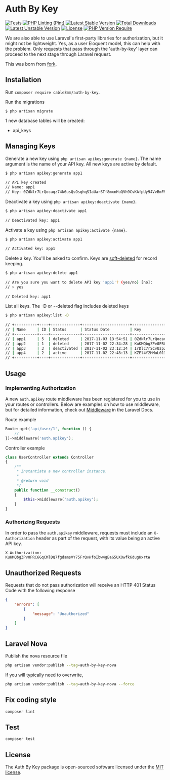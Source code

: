 # Auth By Key

[![Tests](https://github.com/cable8mm/auth-by-key/actions/workflows/tests.yml/badge.svg)](https://github.com/cable8mm/auth-by-key/actions/workflows/tests.yml)
[![PHP Linting (Pint)](https://github.com/cable8mm/auth-by-key/actions/workflows/coding-style-php.yml/badge.svg)](https://github.com/cable8mm/auth-by-key/actions/workflows/coding-style-php.yml)
[![Latest Stable Version](http://poser.pugx.org/cable8mm/auth-by-key/v)](https://packagist.org/packages/cable8mm/auth-by-key)
[![Total Downloads](http://poser.pugx.org/cable8mm/auth-by-key/downloads)](https://packagist.org/packages/cable8mm/auth-by-key)
[![Latest Unstable Version](http://poser.pugx.org/cable8mm/auth-by-key/v/unstable)](https://packagist.org/packages/cable8mm/auth-by-key)
[![License](http://poser.pugx.org/cable8mm/auth-by-key/license)](https://packagist.org/packages/cable8mm/auth-by-key)
[![PHP Version Require](http://poser.pugx.org/cable8mm/auth-by-key/require/php)](https://packagist.org/packages/cable8mm/auth-by-key)

We are also able to use Laravel's first-party libraries for authorization, but it might not be lightweight. Yes, as a user Eloquent model, this can help with the problem. Only requests that pass through the 'auth-by-key' layer can proceed to the next stage through Laravel request.

This was born from [fork](https://github.com/ejarnutowski/laravel-api-key).

## Installation

Run `composer require cable8mm/auth-by-key`.

Run the migrations

    $ php artisan migrate

1 new database tables will be created:

* api_keys

## Managing Keys

Generate a new key using `php artisan apikey:generate {name}`.  The name argument is the name of your API key.  All new keys are active by default.

```bash
$ php artisan apikey:generate app1
  
// API key created
// Name: app1
// Key: 0ZdNlr7LrQocaqz74k6usQsOsqhqSIaUarSTf8mxnHuQVh9CvKAfpUy94VvBmFMq
```

Deactivate a key using `php artisan apikey:deactivate {name}`.

```bash
$ php artisan apikey:deactivate app1
  
// Deactivated key: app1
```

Activate a key using `php artisan apikey:activate {name}`.

```bash
$ php artisan apikey:activate app1
  
// Activated key: app1
```
    
Delete a key.  You'll be asked to confirm.  Keys are [soft-deleted](https://laravel.com/docs/eloquent#soft-deleting) for record keeping.

```bash
$ php artisan apikey:delete app1
  
// Are you sure you want to delete API key 'app1'? (yes/no) [no]:
// > yes
  
// Deleted key: app1
```

List all keys.  The -D or --deleted flag includes deleted keys
    
```bash
$ php artisan apikey:list -D
 
// +----------+----+-------------+---------------------+------------------------------------------------------------------+
// | Name     | ID | Status      | Status Date         | Key                                                              |
// +----------+----+-------------+---------------------+------------------------------------------------------------------+
// | app1     | 5  | deleted     | 2017-11-03 13:54:51 | 0ZdNlr7LrQocaqz74k6usQsOsqhqSIaUarSTf8mxnHuQVh9CvKAfpUy94VvBmFMq |
// | app2     | 1  | deleted     | 2017-11-02 22:34:28 | KuKMQbgZPv0PRC6GqCMlDQ7fgdamsVY75FrQvHfoIbw4gBaG5UX0wfk6dugKxrtW |
// | app3     | 3  | deactivated | 2017-11-02 23:12:34 | IrDlc7rSCvUzpZpW8jfhWaH235vJAqFwyzVWpoD0SLGzOimA6hcwqMvy4Nz6Hntn |
// | app4     | 2  | active      | 2017-11-02 22:48:13 | KZEl4Y2HMuL013xvg6Teaa7zHPJhGy1TDhr2zWzlQCqTxqTzyPTcOV6fIQZVTIU3 |
// +----------+----+-------------+---------------------+------------------------------------------------------------------+
```

## Usage

### Implementing Authorization

A new `auth.apikey` route middleware has been registered for you to use in your routes or controllers.  Below are examples on how to use middleware, but for detailed information, check out [Middleware](https://laravel.com/docs/middleware) in the Laravel Docs.

Route example

```php
Route::get('api/user/1', function () {
    //
})->middleware('auth.apikey');

```

Controller example

```php
class UserController extends Controller
{
    /**
     * Instantiate a new controller instance.
     *
     * @return void
     */
    public function __construct()
    {
        $this->middleware('auth.apikey');
    }
}
```

### Authorizing Requests

In order to pass the `auth.apikey` middleware, requests must include an `X-Authorization` header as part of the request, with its value being an active API key.

    X-Authorization: KuKMQbgZPv0PRC6GqCMlDQ7fgdamsVY75FrQvHfoIbw4gBaG5UX0wfk6dugKxrtW

## Unauthorized Requests

Requests that do not pass authorization will receive an HTTP 401 Status Code with the following response

```json
{
    "errors": [
        {
            "message": "Unauthorized"
        }
    ]
}
```

## Laravel Nova

Publish the nova resource file

```sh
php artisan vendor:publish --tag=auth-by-key-nova
```

If you will typically need to overwrite,

```sh
php artisan vendor:publish --tag=auth-by-key-nova --force
```

## Fix coding style

```sh
composer lint
```

## Test

```sh
composer test
```

## License

The Auth By Key package is open-sourced software licensed under the [MIT license](http://opensource.org/licenses/MIT).
